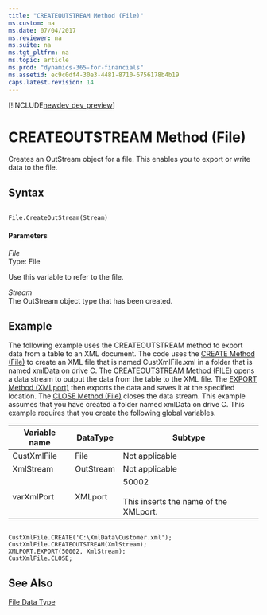 ```yaml
---
title: "CREATEOUTSTREAM Method (File)"
ms.custom: na
ms.date: 07/04/2017
ms.reviewer: na
ms.suite: na
ms.tgt_pltfrm: na
ms.topic: article
ms.prod: "dynamics-365-for-financials"
ms.assetid: ec9c0df4-30e3-4481-8710-6756178b4b19
caps.latest.revision: 14
---
```


[!INCLUDE[newdev_dev_preview](../includes/newdev_dev_preview.md)]

# CREATEOUTSTREAM Method (File)
Creates an OutStream object for a file. This enables you to export or write data to the file.  

## Syntax  

```  

File.CreateOutStream(Stream)  
```  

#### Parameters  
 *File*  
 Type: File  

 Use this variable to refer to the file.  

 *Stream*  
 The OutStream object type that has been created.  

 <!-- For more information, see [How to: Use Streams to Write to Text Files](How-to--Use-Streams-to-Write-to-Text-Files.md).  -->

## Example  
 The following example uses the CREATEOUTSTREAM method to export data from a table to an XML document. The code uses the [CREATE Method \(File\)](devenv-CREATE-Method-File.md) to create an XML file that is named CustXmlFile.xml in a folder that is named xmlData on drive C. The [CREATEOUTSTREAM Method \(FILE\)](devenv-CREATEOUTSTREAM-Method-File.md) opens a data stream to output the data from the table to the XML file. The [EXPORT Method \(XMLport\)](devenv-EXPORT-Method-XMLport.md) then exports the data and saves it at the specified location. The [CLOSE Method \(File\)](devenv-CLOSE-Method-File.md) closes the data stream. This example assumes that you have created a folder named xmlData on drive C. This example requires that you create the following global variables.  

|Variable name|DataType|Subtype|  
|-------------------|--------------|-------------|  
|CustXmlFile|File|Not applicable|  
|XmlStream|OutStream|Not applicable|  
|varXmlPort|XMLport|50002<br /><br /> This inserts the name of the XMLport.|  

```  

CustXmlFile.CREATE('C:\XmlData\Customer.xml');  
CustXmlFile.CREATEOUTSTREAM(XmlStream);  
XMLPORT.EXPORT(50002, XmlStream);  
CustXmlFile.CLOSE;  

```  

## See Also  
 [File Data Type](../datatypes/devenv-File-Data-Type.md)
